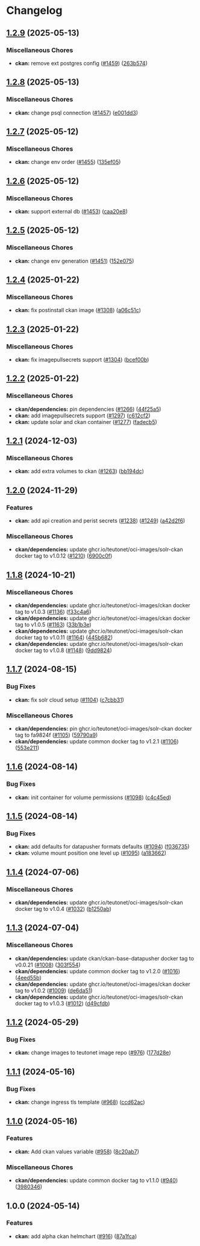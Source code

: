 # Changelog

## [1.2.9](https://github.com/teutonet/teutonet-helm-charts/compare/ckan-v1.2.8...ckan-v1.2.9) (2025-05-13)


### Miscellaneous Chores

* **ckan:** remove ext postgres config ([#1459](https://github.com/teutonet/teutonet-helm-charts/issues/1459)) ([263b574](https://github.com/teutonet/teutonet-helm-charts/commit/263b574de2a2d41c0ec26061b5395e17ff36af1f))

## [1.2.8](https://github.com/teutonet/teutonet-helm-charts/compare/ckan-v1.2.7...ckan-v1.2.8) (2025-05-13)


### Miscellaneous Chores

* **ckan:** change psql connection ([#1457](https://github.com/teutonet/teutonet-helm-charts/issues/1457)) ([e001dd3](https://github.com/teutonet/teutonet-helm-charts/commit/e001dd376b245bc021e5900bcacdff8e0860933f))

## [1.2.7](https://github.com/teutonet/teutonet-helm-charts/compare/ckan-v1.2.6...ckan-v1.2.7) (2025-05-12)


### Miscellaneous Chores

* **ckan:** change env order ([#1455](https://github.com/teutonet/teutonet-helm-charts/issues/1455)) ([135ef05](https://github.com/teutonet/teutonet-helm-charts/commit/135ef05164525f5cb97724dd0943297ecee4a881))

## [1.2.6](https://github.com/teutonet/teutonet-helm-charts/compare/ckan-v1.2.5...ckan-v1.2.6) (2025-05-12)


### Miscellaneous Chores

* **ckan:** support external db ([#1453](https://github.com/teutonet/teutonet-helm-charts/issues/1453)) ([caa20e8](https://github.com/teutonet/teutonet-helm-charts/commit/caa20e84fbca462359598eba34c2b710cf5158f8))

## [1.2.5](https://github.com/teutonet/teutonet-helm-charts/compare/ckan-v1.2.4...ckan-v1.2.5) (2025-05-12)


### Miscellaneous Chores

* **ckan:** change env generation ([#1451](https://github.com/teutonet/teutonet-helm-charts/issues/1451)) ([152e075](https://github.com/teutonet/teutonet-helm-charts/commit/152e0751344c6d3709654e9ba4c9efb4e1f1fd9e))

## [1.2.4](https://github.com/teutonet/teutonet-helm-charts/compare/ckan-v1.2.3...ckan-v1.2.4) (2025-01-22)


### Miscellaneous Chores

* **ckan:** fix postinstall ckan image ([#1308](https://github.com/teutonet/teutonet-helm-charts/issues/1308)) ([a06c51c](https://github.com/teutonet/teutonet-helm-charts/commit/a06c51c8a75f6a5c2fe3aa41be85cc5c58a5a928))

## [1.2.3](https://github.com/teutonet/teutonet-helm-charts/compare/ckan-v1.2.2...ckan-v1.2.3) (2025-01-22)


### Miscellaneous Chores

* **ckan:** fix imagepullsecrets support ([#1304](https://github.com/teutonet/teutonet-helm-charts/issues/1304)) ([bcef00b](https://github.com/teutonet/teutonet-helm-charts/commit/bcef00b2b0db43091062691156e4595362d8d704))

## [1.2.2](https://github.com/teutonet/teutonet-helm-charts/compare/ckan-v1.2.1...ckan-v1.2.2) (2025-01-22)


### Miscellaneous Chores

* **ckan/dependencies:** pin dependencies ([#1266](https://github.com/teutonet/teutonet-helm-charts/issues/1266)) ([44f25a5](https://github.com/teutonet/teutonet-helm-charts/commit/44f25a5d835724fad9763c28cb5bfaa42ad72afb))
* **ckan:** add imagepullsecrets support ([#1297](https://github.com/teutonet/teutonet-helm-charts/issues/1297)) ([c612cf2](https://github.com/teutonet/teutonet-helm-charts/commit/c612cf221c0e803c6e6a5c5086d25c169b27d6da))
* **ckan:** update solar and ckan container ([#1277](https://github.com/teutonet/teutonet-helm-charts/issues/1277)) ([fadecb5](https://github.com/teutonet/teutonet-helm-charts/commit/fadecb5693f6f2881c8d7b797cd03e1cab0e79e9))

## [1.2.1](https://github.com/teutonet/teutonet-helm-charts/compare/ckan-v1.2.0...ckan-v1.2.1) (2024-12-03)


### Miscellaneous Chores

* **ckan:** add extra volumes to ckan ([#1263](https://github.com/teutonet/teutonet-helm-charts/issues/1263)) ([bb194dc](https://github.com/teutonet/teutonet-helm-charts/commit/bb194dcdc4535d391f0659a9d6070e578b7d91f5))

## [1.2.0](https://github.com/teutonet/teutonet-helm-charts/compare/ckan-v1.1.8...ckan-v1.2.0) (2024-11-29)


### Features

* **ckan:** add api creation and perist secrets ([#1238](https://github.com/teutonet/teutonet-helm-charts/issues/1238)) ([#1249](https://github.com/teutonet/teutonet-helm-charts/issues/1249)) ([a42d2f6](https://github.com/teutonet/teutonet-helm-charts/commit/a42d2f6dbd8a241d390a70263ba67d2d69362396))


### Miscellaneous Chores

* **ckan/dependencies:** update ghcr.io/teutonet/oci-images/solr-ckan docker tag to v1.0.12 ([#1210](https://github.com/teutonet/teutonet-helm-charts/issues/1210)) ([6900c0f](https://github.com/teutonet/teutonet-helm-charts/commit/6900c0ff7333e851450eb0b64bee8efcb8cffb5c))

## [1.1.8](https://github.com/teutonet/teutonet-helm-charts/compare/ckan-v1.1.7...ckan-v1.1.8) (2024-10-21)


### Miscellaneous Chores

* **ckan/dependencies:** update ghcr.io/teutonet/oci-images/ckan docker tag to v1.0.3 ([#1136](https://github.com/teutonet/teutonet-helm-charts/issues/1136)) ([f33c4a6](https://github.com/teutonet/teutonet-helm-charts/commit/f33c4a615b3a0a5d0781c44d270a54bbc670e511))
* **ckan/dependencies:** update ghcr.io/teutonet/oci-images/ckan docker tag to v1.0.5 ([#1163](https://github.com/teutonet/teutonet-helm-charts/issues/1163)) ([33b1b3e](https://github.com/teutonet/teutonet-helm-charts/commit/33b1b3ef9a5bc94d0420b8eb363c65f266f562c7))
* **ckan/dependencies:** update ghcr.io/teutonet/oci-images/solr-ckan docker tag to v1.0.11 ([#1164](https://github.com/teutonet/teutonet-helm-charts/issues/1164)) ([445b682](https://github.com/teutonet/teutonet-helm-charts/commit/445b68210aa51e0ab51b597b735a6b174c4ed12f))
* **ckan/dependencies:** update ghcr.io/teutonet/oci-images/solr-ckan docker tag to v1.0.8 ([#1148](https://github.com/teutonet/teutonet-helm-charts/issues/1148)) ([9dd9824](https://github.com/teutonet/teutonet-helm-charts/commit/9dd98242ca437bf5f8e34df80f1ebbf245241eeb))

## [1.1.7](https://github.com/teutonet/teutonet-helm-charts/compare/ckan-v1.1.6...ckan-v1.1.7) (2024-08-15)


### Bug Fixes

* **ckan:** fix solr cloud setup ([#1104](https://github.com/teutonet/teutonet-helm-charts/issues/1104)) ([c7cbb31](https://github.com/teutonet/teutonet-helm-charts/commit/c7cbb315268d7c0f289db786f73208c198652847))


### Miscellaneous Chores

* **ckan/dependencies:** pin ghcr.io/teutonet/oci-images/solr-ckan docker tag to fa9824f ([#1105](https://github.com/teutonet/teutonet-helm-charts/issues/1105)) ([59790a9](https://github.com/teutonet/teutonet-helm-charts/commit/59790a91e7916083e0711673900f187732ba7b56))
* **ckan/dependencies:** update common docker tag to v1.2.1 ([#1106](https://github.com/teutonet/teutonet-helm-charts/issues/1106)) ([553e211](https://github.com/teutonet/teutonet-helm-charts/commit/553e211ecbf9d2bc8e7c59073868c8f37ead5124))

## [1.1.6](https://github.com/teutonet/teutonet-helm-charts/compare/ckan-v1.1.5...ckan-v1.1.6) (2024-08-14)


### Bug Fixes

* **ckan:** init container for volume permissions ([#1098](https://github.com/teutonet/teutonet-helm-charts/issues/1098)) ([c4c45ed](https://github.com/teutonet/teutonet-helm-charts/commit/c4c45ed7aa11d1997f9ccd54cf7f619a6def83c2))

## [1.1.5](https://github.com/teutonet/teutonet-helm-charts/compare/ckan-v1.1.4...ckan-v1.1.5) (2024-08-14)


### Bug Fixes

* **ckan:** add defaults for datapusher formats defaults ([#1094](https://github.com/teutonet/teutonet-helm-charts/issues/1094)) ([f036735](https://github.com/teutonet/teutonet-helm-charts/commit/f0367357ef1890f32fb6555cb61fce427f46623b))
* **ckan:** volume mount position one level up ([#1095](https://github.com/teutonet/teutonet-helm-charts/issues/1095)) ([a183662](https://github.com/teutonet/teutonet-helm-charts/commit/a18366281613bfa3ed72075c1e5df83f7d9e2e56))

## [1.1.4](https://github.com/teutonet/teutonet-helm-charts/compare/ckan-v1.1.3...ckan-v1.1.4) (2024-07-06)


### Miscellaneous Chores

* **ckan/dependencies:** update ghcr.io/teutonet/oci-images/solr-ckan docker tag to v1.0.4 ([#1032](https://github.com/teutonet/teutonet-helm-charts/issues/1032)) ([b1250ab](https://github.com/teutonet/teutonet-helm-charts/commit/b1250ab6cae71427da7d533c8786e51f28d8d57c))

## [1.1.3](https://github.com/teutonet/teutonet-helm-charts/compare/ckan-v1.1.2...ckan-v1.1.3) (2024-07-04)


### Miscellaneous Chores

* **ckan/dependencies:** update ckan/ckan-base-datapusher docker tag to v0.0.21 ([#1008](https://github.com/teutonet/teutonet-helm-charts/issues/1008)) ([303f554](https://github.com/teutonet/teutonet-helm-charts/commit/303f554594ecd465ddb771c1761245a691063eb7))
* **ckan/dependencies:** update common docker tag to v1.2.0 ([#1016](https://github.com/teutonet/teutonet-helm-charts/issues/1016)) ([4eed55b](https://github.com/teutonet/teutonet-helm-charts/commit/4eed55b59495cda6f523b4270e2d484853eb02cd))
* **ckan/dependencies:** update ghcr.io/teutonet/oci-images/ckan docker tag to v1.0.2 ([#1009](https://github.com/teutonet/teutonet-helm-charts/issues/1009)) ([de6da51](https://github.com/teutonet/teutonet-helm-charts/commit/de6da517b7af07a98b6817e0457c6e64109c5516))
* **ckan/dependencies:** update ghcr.io/teutonet/oci-images/solr-ckan docker tag to v1.0.3 ([#1012](https://github.com/teutonet/teutonet-helm-charts/issues/1012)) ([d49cfdb](https://github.com/teutonet/teutonet-helm-charts/commit/d49cfdb6c8c9745b393f8e027e0ac52d219d4e48))

## [1.1.2](https://github.com/teutonet/teutonet-helm-charts/compare/ckan-v1.1.1...ckan-v1.1.2) (2024-05-29)


### Bug Fixes

* **ckan:** change images to teutonet image repo ([#976](https://github.com/teutonet/teutonet-helm-charts/issues/976)) ([177d28e](https://github.com/teutonet/teutonet-helm-charts/commit/177d28e34bfa8d41192ef927976e5c3f1e592b78))

## [1.1.1](https://github.com/teutonet/teutonet-helm-charts/compare/ckan-v1.1.0...ckan-v1.1.1) (2024-05-16)


### Bug Fixes

* **ckan:** change ingress tls template ([#968](https://github.com/teutonet/teutonet-helm-charts/issues/968)) ([ccd62ac](https://github.com/teutonet/teutonet-helm-charts/commit/ccd62aca21be53595d398b1ef69bdf3f3bdb8679))

## [1.1.0](https://github.com/teutonet/teutonet-helm-charts/compare/ckan-v1.0.0...ckan-v1.1.0) (2024-05-16)


### Features

* **ckan:** Add ckan values variable ([#958](https://github.com/teutonet/teutonet-helm-charts/issues/958)) ([8c20ab7](https://github.com/teutonet/teutonet-helm-charts/commit/8c20ab74ba33cd297d425396cc6bbcf9b1b5c2ed))


### Miscellaneous Chores

* **ckan/dependencies:** update common docker tag to v1.1.0 ([#940](https://github.com/teutonet/teutonet-helm-charts/issues/940)) ([3980346](https://github.com/teutonet/teutonet-helm-charts/commit/39803463fbecbc84ccbb70cb50e96ff94df5642f))

## 1.0.0 (2024-05-14)


### Features

* **ckan:** add alpha ckan helmchart ([#916](https://github.com/teutonet/teutonet-helm-charts/issues/916)) ([87a1fca](https://github.com/teutonet/teutonet-helm-charts/commit/87a1fcaedf3817f92c63b81a4f9dfbff8f65d9fc))
